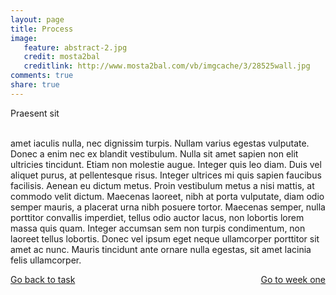 ```yaml
---
layout: page 
title: Process
image: 
   feature: abstract-2.jpg
   credit: mosta2bal
   creditlink: http://www.mosta2bal.com/vb/imgcache/3/28525wall.jpg
comments: true
share: true 
---
```


Praesent sit 

<br> amet iaculis nulla, nec dignissim turpis. Nullam varius egestas vulputate. Donec a enim nec ex blandit vestibulum. Nulla sit amet sapien non elit ultricies tincidunt. Etiam non molestie augue. Integer quis leo diam. Duis vel aliquet purus, at pellentesque risus. Integer ultrices mi quis sapien faucibus facilisis. Aenean eu dictum metus. Proin vestibulum metus a nisi mattis, at commodo velit dictum. Maecenas laoreet, nibh at porta vulputate, diam odio semper mauris, a placerat urna nibh posuere tortor. Maecenas semper, nulla porttitor convallis imperdiet, tellus odio auctor lacus, non lobortis lorem massa quis quam. Integer accumsan sem non turpis condimentum, non laoreet tellus lobortis. Donec vel ipsum eget neque ullamcorper porttitor sit amet ac nunc. Mauris tincidunt ante ornare nulla egestas, sit amet lacinia felis ullamcorper. 





<div style="float: left"> 
<a href="{{ site.url }}/retail/project/task-/" class="btn">Go back to task</a>
</div>

<div style="float: right"> 
<a href="{{ site.url }}/retail/project/week-1/" class="btn">Go to week one</a>
</div>
